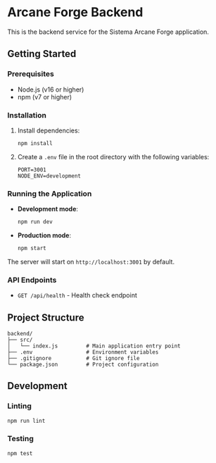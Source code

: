 # Arcane Forge Backend

This is the backend service for the Sistema Arcane Forge application.

## Getting Started

### Prerequisites

- Node.js (v16 or higher)
- npm (v7 or higher)

### Installation

1. Install dependencies:
   ```bash
   npm install
   ```

2. Create a `.env` file in the root directory with the following variables:
   ```
   PORT=3001
   NODE_ENV=development
   ```

### Running the Application

- **Development mode**:
  ```bash
  npm run dev
  ```

- **Production mode**:
  ```bash
  npm start
  ```

The server will start on `http://localhost:3001` by default.

### API Endpoints

- `GET /api/health` - Health check endpoint

## Project Structure

```
backend/
├── src/
│   └── index.js         # Main application entry point
├── .env                 # Environment variables
├── .gitignore           # Git ignore file
└── package.json         # Project configuration
```

## Development

### Linting

```bash
npm run lint
```

### Testing

```bash
npm test
```
